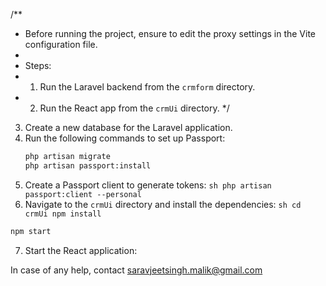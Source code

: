 /**
 * Before running the project, ensure to edit the proxy settings in the Vite configuration file.
 * 
 * Steps:
 * 1. Run the Laravel backend from the `crmform` directory.
 * 2. Run the React app from the `crmUi` directory.
 */
3. Create a new database for the Laravel application.
4. Run the following commands to set up Passport:
    ```sh
    php artisan migrate
    php artisan passport:install
    ```
5. Create a Passport client to generate tokens:
        ```sh
        php artisan passport:client --personal
        ```
6. Navigate to the `crmUi` directory and install the dependencies:
            ```sh
            cd crmUi
            npm install
            ```
```sh
npm start
```

7. Start the React application:

In case of any help, contact saravjeetsingh.malik@gmail.com    
            